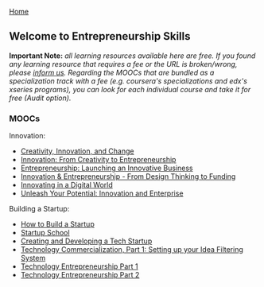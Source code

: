 [Home](index.md)
## Welcome to Entrepreneurship Skills

**Important Note:** *all learning resources available here are free. If you found any learning resource that requires a fee or the URL is broken/wrong, please [inform us](https://github.com/ayshahrah/seg/issues). Regarding the MOOCs that are bundled as a specialization track with a fee (e.g. coursera's specializations and edx's xseries programs), you can look for each individual course and take it for free (Audit option).*

### MOOCs

Innovation:

- [Creativity, Innovation, and Change](https://www.coursera.org/learn/creativity-innovation)
- [Innovation: From Creativity to Entrepreneurship](https://www.coursera.org/specializations/innovation-creativity-entrepreneurship)
- [Entrepreneurship: Launching an Innovative Business](https://www.coursera.org/specializations/business-entrepreneurship)
- [Innovation & Entrepreneurship - From Design Thinking to Funding](https://www.coursera.org/learn/design-thinking-entrepreneurship)
- [Innovating in a Digital World](https://www.coursera.org/learn/innovating-digital-world)
- [Unleash Your Potential: Innovation and Enterprise](https://www.futurelearn.com/courses/innovation-enterprise)

Building a Startup:

- [How to Build a Startup](https://www.udacity.com/course/how-to-build-a-startup--ep245)
- [Startup School](https://www.startupschool.org/)
- [Creating and Developing a Tech Startup](https://www.coursera.org/learn/tech-startup)
- [Technology Commercialization, Part 1: Setting up your Idea Filtering System](https://www.coursera.org/learn/technology-commercialization)
- [Technology Entrepreneurship Part 1](https://course.novoed.com/venture)
- [Technology Entrepreneurship Part 2](https://course.novoed.com/venture2-2016-2)
